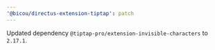 ```yaml
---
'@bicou/directus-extension-tiptap': patch
---
```


Updated dependency `@tiptap-pro/extension-invisible-characters` to `2.17.1`.
